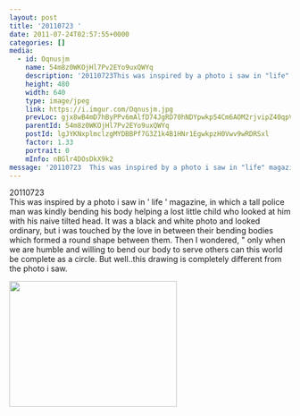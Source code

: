 ```yaml
---
layout: post
title: '20110723 ' 
date: 2011-07-24T02:57:55+0000 
categories: [] 
media:
  - id: Oqnusjm
    name: 54m8z0WKOjHl7Pv2EYo9uxQWYq
    description: '20110723This was inspired by a photo i saw in "life" magazine, in which a tall police man was kindly bending his body helping a lost little child who looked at him with his naive tilted head. It was a black and white photo and looked ordinary, but i was touched by the love in between their bending bodies which formed a round shape between them..'   
    height: 480
    width: 640
    type: image/jpeg
    link: https://i.imgur.com/Oqnusjm.jpg
    prevLoc: gjx8wB4mD7hByPPv6mAlfD74JgRD70hNDYpwkp54Cm6AOM2rjvipZ40qpVpWhRyQMwg89RH7AEKDk6K0iPn08yrWENc9XzB9wzyDT76OQQAv0yUVQD8K653ETpx6DpYnoNFN228mPvn6so7YwAArXXt3K8OL6A3muRo4rQjKx4sXrxyxvj6YiDJ2rWq1Nkhm19NMjyZGcPYz7oKjpXHXW8p7oG3Bt29
    parentId: 54m8z0WKOjHl7Pv2EYo9uxQWYq
    postId: lgJYKNxplmclzgMYDBBPf7G3Z1k4B1HNr1EgwkpzH0Vwv9wRDRSxl
    factor: 1.33
    portrait: 0
    mInfo: nBGlr4DOsDkX9k2
message: '20110723  This was inspired by a photo i saw in "life" magazine, in which a tall police man was kindly bending his body helping a lost little child who looked at him with his naive tilted head. It was a black and white photo and looked ordinary, but i was touched by the love in between their bending bodies which formed a round shape between them..'  
---
```


20110723  
This was inspired by a photo i saw in ' life ' magazine, in which a tall police man was kindly bending his body helping a lost little child who looked at him with his naive tilted head. It was a black and white photo and looked ordinary, but i was touched by the love in between their bending bodies which formed a round shape between them. Then I wondered, " only when we are humble and willing to bend our body to serve others can this world be complete as a circle. But well..this drawing is completely different from the photo i saw.


[//]: #media:  
<a href="https://i.imgur.com/Oqnusjm.jpg"><img src="https://i.imgur.com/Oqnusjm.jpg" height="225" width="300" /></a> 
 
